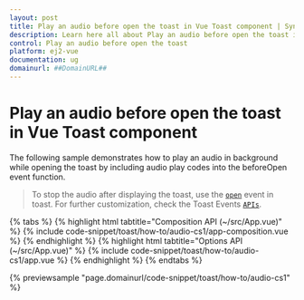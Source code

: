 ```yaml
---
layout: post
title: Play an audio before open the toast in Vue Toast component | Syncfusion
description: Learn here all about Play an audio before open the toast in Syncfusion Vue Toast component of Syncfusion Essential JS 2 and more.
control: Play an audio before open the toast 
platform: ej2-vue
documentation: ug
domainurl: ##DomainURL##
---
```


# Play an audio before open the toast in Vue Toast component

The following sample demonstrates how to play an audio in background while opening the toast by including audio play codes into the beforeOpen event function.

> To stop the audio after displaying the toast, use the [`open`](https://ej2.syncfusion.com/vue/documentation/api/toast/#open) event in toast. For further customization, check the Toast Events [`APIs`](https://ej2.syncfusion.com/vue/documentation/api/toast/#events).

{% tabs %}
{% highlight html tabtitle="Composition API (~/src/App.vue)" %}
{% include code-snippet/toast/how-to/audio-cs1/app-composition.vue %}
{% endhighlight %}
{% highlight html tabtitle="Options API (~/src/App.vue)" %}
{% include code-snippet/toast/how-to/audio-cs1/app.vue %}
{% endhighlight %}
{% endtabs %}
        
{% previewsample "page.domainurl/code-snippet/toast/how-to/audio-cs1" %}